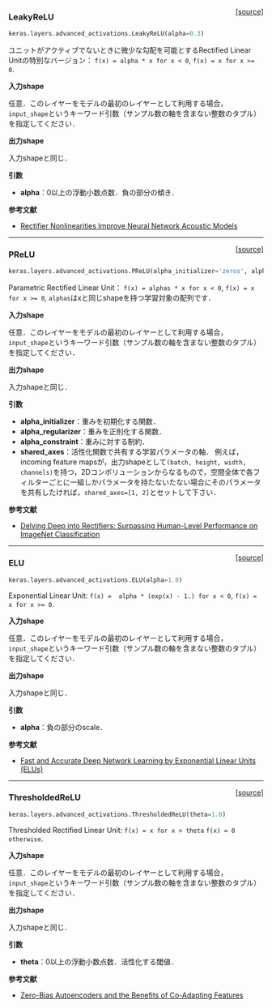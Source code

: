 <span style="float:right;">[[source]](https://github.com/fchollet/keras/blob/master/keras/layers/advanced_activations.py#L13)
</span>
### LeakyReLU

```python
keras.layers.advanced_activations.LeakyReLU(alpha=0.3)
```

ユニットがアクティブでないときに微少な勾配を可能とするRectified Linear Unitの特別なバージョン：
`f(x) = alpha * x for x < 0`,
`f(x) = x for x >= 0`.

__入力shape__

任意．このレイヤーをモデルの最初のレイヤーとして利用する場合，
`input_shape`というキーワード引数（サンプル数の軸を含まない整数のタプル）を指定してください．

__出力shape__

入力shapeと同じ．

__引数__

- __alpha__：0以上の浮動小数点数．負の部分の傾き．

__参考文献__

- [Rectifier Nonlinearities Improve Neural Network Acoustic Models](https://web.stanford.edu/~awni/papers/relu_hybrid_icml2013_final.pdf)

----

<span style="float:right;">[[source]](https://github.com/fchollet/keras/blob/master/keras/layers/advanced_activations.py#L49)</span>
### PReLU

```python
keras.layers.advanced_activations.PReLU(alpha_initializer='zeros', alpha_regularizer=None, alpha_constraint=None, shared_axes=None)
```

Parametric Rectified Linear Unit：
`f(x) = alphas * x for x < 0`,
`f(x) = x for x >= 0`,
`alphas`はxと同じshapeを持つ学習対象の配列です．

__入力shape__

任意．このレイヤーをモデルの最初のレイヤーとして利用する場合，
`input_shape`というキーワード引数（サンプル数の軸を含まない整数のタプル）を指定してください．

__出力shape__

入力shapeと同じ．

__引数__

- __alpha_initializer__：重みを初期化する関数．
- __alpha_regularizer__：重みを正則化する関数．
- __alpha_constraint__：重みに対する制約．
- __shared_axes__：活性化関数で共有する学習パラメータの軸．
	例えば，incoming feature mapsが，出力shapeとして`(batch, height, width, channels)`を持つ，2Dコンボリューションからなるもので，空間全体で各フィルターごとに一組しかパラメータを持たないたない場合にそのパラメータを共有したければ，`shared_axes=[1, 2]`とセットして下さい．

__参考文献__

- [Delving Deep into Rectifiers: Surpassing Human-Level Performance on ImageNet Classification](https://arxiv.org/abs/1502.01852)

----

<span style="float:right;">[[source]](https://github.com/fchollet/keras/blob/master/keras/layers/advanced_activations.py#L141)</span>
### ELU

```python
keras.layers.advanced_activations.ELU(alpha=1.0)
```

Exponential Linear Unit:
`f(x) =  alpha * (exp(x) - 1.) for x < 0`,
`f(x) = x for x >= 0`.

__入力shape__

任意．このレイヤーをモデルの最初のレイヤーとして利用する場合，
`input_shape`というキーワード引数（サンプル数の軸を含まない整数のタプル）を指定してください．

__出力shape__

入力shapeと同じ．

__引数__

- __alpha__：負の部分のscale．

__参考文献__

- [Fast and Accurate Deep Network Learning by Exponential Linear Units (ELUs)](https://arxiv.org/abs/1511.07289v1)

----

<span style="float:right;">[[source]](https://github.com/fchollet/keras/blob/master/keras/layers/advanced_activations.py#L177)</span>
### ThresholdedReLU

```python
keras.layers.advanced_activations.ThresholdedReLU(theta=1.0)
```

Thresholded Rectified Linear Unit:
`f(x) = x for x > theta`
`f(x) = 0 otherwise`.

__入力shape__

任意．このレイヤーをモデルの最初のレイヤーとして利用する場合，
`input_shape`というキーワード引数（サンプル数の軸を含まない整数のタプル）を指定してください．

__出力shape__

入力shapeと同じ．

__引数__

- __theta__：0以上の浮動小数点数．活性化する閾値．

__参考文献__

- [Zero-Bias Autoencoders and the Benefits of Co-Adapting Features](http://arxiv.org/pdf/1402.3337.pdf)
